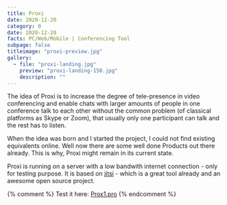 ```yaml
---
title: Proxi
date: 2020-12-20
category: 0
date: 2020-12-20
facts: PC/Web/Mobile | Conferencing Tool
subpage: false
titleimage: "proxi-preview.jpg"
gallery:
  - file: "proxi-landing.jpg"
    preview: "proxi-landing-150.jpg"
    description: ""
---
```


The idea of Proxi is to increase the degree of tele-presence in video conferencing and enable chats with larger amounts of people in one conference talk to each other without the common problem (of classical platforms as Skype or Zoom), that usually only one participant can talk and the rest has to listen.

When the idea was born and I started the project, I could not find existing equivalents online. Well now there are some well done Products out there already. This is why, Proxi might remain in its current state.

Proxi is running on a server with a low bandwith internet connection - only for testing purpose.
It is based on [jitsi](https://meet.jit.si/) - which is a great tool already and an awesome open source project.

{% comment %}
Test it here: [Prox1.pro](https://prox1.pro/)
{% endcomment %}